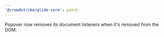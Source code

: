```yaml
---
'@crowdstrike/glide-core': patch
---
```


Popover now removes its document listeners when it's removed from the DOM.

